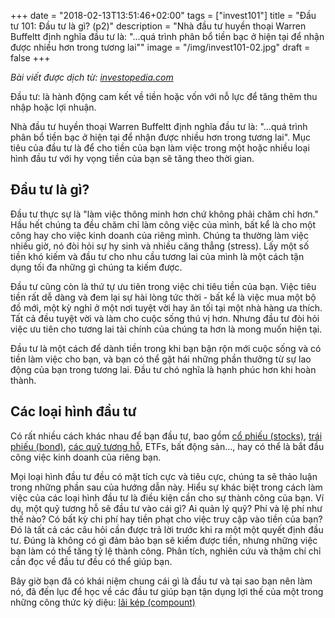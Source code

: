 +++
date = "2018-02-13T13:51:46+02:00"
tags = ["invest101"]
title = "Đầu tư 101: Đầu tư là gì? (p2)"
description = "Nhà đầu tư huyền thoại Warren Buffeltt định nghĩa đầu tư là: \"...quá trình phân bổ tiền bạc ở hiện tại để nhận được nhiều hơn trong tương lai\""
image = "/img/invest101-02.jpg"
draft = false
+++

*Bài viết được dịch từ: [investopedia.com](https://www.investopedia.com/university/beginner/)*

Đầu tư: là hành động cam kết về tiền hoặc vốn với nỗ lực để tăng thêm thu nhập hoặc lợi nhuận.

Nhà đầu tư huyền thoại Warren Buffeltt định nghĩa đầu tư là: "...quá trình phân bổ tiền bạc ở hiện tại để nhận được nhiều hơn trong tương lai". Mục tiêu của đầu tư là để cho tiền của bạn làm việc trong một hoặc nhiều loại hình đầu tư với hy vọng tiền của bạn sẽ tăng theo thời gian.

## Đầu tư là gì?

Đầu tư thực sự là "làm việc thông minh hơn chứ không phải chăm chỉ hơn." Hầu hết chúng ta đều chăm chỉ làm công việc của mình, bất kể là cho một công hay cho việc kinh doanh của riêng mình. Chúng ta thường làm việc nhiều giờ, nó đòi hỏi sự hy sinh và nhiều căng thẳng (stress). Lấy một số tiền khó kiếm và đầu tư cho nhu cầu tương lai của mình là một cách tận dụng tối đa những gì chúng ta kiếm được.

Đầu tư cũng còn là thứ tự ưu tiên trong việc chi tiêu tiền của bạn. Việc tiêu tiền rất dễ dàng và đem lại sự hài lòng tức thời - bất kể là việc mua một bộ đồ mới, một kỳ nghỉ ở một nơi tuyệt vời hay ăn tối tại một nhà hàng ưa thích. Tất cả đều tuyệt vời và làm cho cuộc sống thú vị hơn. Nhưng đầu tư đòi hỏi việc ưu tiên cho tương lai tài chính của chúng ta hơn là mong muốn hiện tại.

Đầu tư là một cách để dành tiền trong khi bạn bận rộn mới cuộc sống và có tiền làm việc cho bạn, và bạn có thể gặt hái những phần thưởng từ sự lao động của bạn trong tương lai. Đầu tư chó nghĩa là hạnh phúc hơn khi hoàn thành.

## Các loại hình đầu tư

Có rất nhiều cách khác nhau để bạn đầu tư, bao gồm [cổ phiếu (stocks)](https://www.investopedia.com/terms/s/stock.asp), [trái phiếu (bond)](https://www.investopedia.com/terms/b/bond.asp), [các quỹ tương hỗ](https://www.investopedia.com/terms/m/mutualfund.asp), ETFs, bất động sản..., hay có thể là bắt đầu công việc kinh doanh của riêng bạn.

Mọi loại hình đầu tư đều có mặt tích cực và tiêu cực, chúng ta sẽ thảo luận trong những phần sau của hướng dẫn này. Hiểu sự khác biệt trong cách làm việc của các loại hình đầu tư là điều kiện cần cho sự thành công của bạn. Ví dụ, một quỹ tương hỗ sẽ đầu tư vào cái gì? Ai quản lý quỹ? Phí và lệ phí như thế nào? Có bất kỳ chi phí hay tiền phạt cho việc truy cập vào tiền của bạn? Đó là tất cả các câu hỏi cần được trả lời trước khi ra một một quyết định đầu tư. Đúng là không có gì đảm bảo bạn sẽ kiếm được tiền, nhưng những việc bạn làm có thể tăng tỷ lệ thành công. Phân tích, nghiên cứu và thậm chí chỉ cần đọc về đầu tư đều có thể giúp bạn.

Bây giờ bạn đã có khái niệm chung cái gì là đầu tư và tại sao bạn nên làm nó, đã đến lục để học về các đầu tư giúp bạn tận dụng lợi thế của một trong những công thức kỳ diệu: [lãi kép (compount)]()


